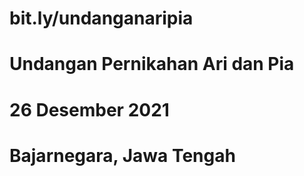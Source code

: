 # bit.ly/undanganaripia
# Undangan Pernikahan Ari dan Pia
# 26 Desember 2021
# Bajarnegara, Jawa Tengah